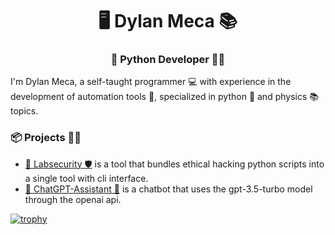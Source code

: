 <h1 align="center">🖥️ Dylan Meca 📚</h1>
<h3 align="center">🐍 Python Developer 👨‍💻</h3>

I'm Dylan Meca, a self-taught programmer 💻 with experience in the development of automation tools 🤖, specialized in python 🐍 and physics 📚 topics.

### 📦 Projects 🧑‍💼

- [🔬 Labsecurity 🛡️](https://github.com/dylanmeca/labsecurity) is a tool that bundles ethical hacking python scripts into a single tool with cli interface.
- [🤖 ChatGPT-Assistant 🐍](https://huggingface.co/spaces/dylanmeca/ChatGPT-Assistant) is a chatbot that uses the gpt-3.5-turbo model through the openai api.

[![trophy](https://github-profile-trophy.vercel.app/?username=dylanmeca)](https://github.com/ryo-ma/github-profile-trophy)
